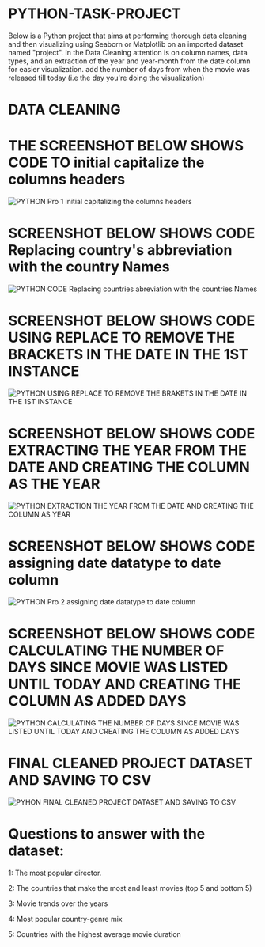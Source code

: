 # PYTHON-TASK-PROJECT

Below is a Python project that aims at performing thorough data cleaning and then visualizing using Seaborn or Matplotlib on an imported dataset named "project". 
In the Data Cleaning attention is on column names, data types, and an extraction of the year and year-month from the date column for easier visualization.
add the number of days from when the movie was released till today (i.e the day you're doing the visualization)

# DATA CLEANING

# THE SCREENSHOT BELOW SHOWS CODE TO initial capitalize the columns headers
![PYTHON Pro 1  initial capitalizing the columns headers](https://github.com/Tonyigba/PYTHON-TASK-PROJECT/assets/143624967/71a9e8cf-1f38-47f2-8052-09f4c7306405)

# SCREENSHOT BELOW SHOWS CODE Replacing country's abbreviation with the country Names
![PYTHON CODE Replacing countries abreviation with the countries Names](https://github.com/Tonyigba/PYTHON-TASK-PROJECT/assets/143624967/9355cdcb-988c-4de6-94d8-28af204a4d51)

# SCREENSHOT BELOW SHOWS CODE USING REPLACE TO REMOVE THE BRACKETS IN THE DATE IN THE 1ST INSTANCE
![PYTHON  USING REPLACE TO REMOVE THE BRAKETS IN THE DATE IN THE 1ST INSTANCE](https://github.com/Tonyigba/PYTHON-TASK-PROJECT/assets/143624967/5071628a-c345-44d9-9ea7-5d97c6a16988)

# SCREENSHOT BELOW SHOWS CODE EXTRACTING THE YEAR FROM THE DATE AND CREATING THE COLUMN AS THE YEAR
![PYTHON EXTRACTION THE YEAR FROM THE DATE AND CREATING THE COLUMN AS YEAR](https://github.com/Tonyigba/PYTHON-TASK-PROJECT/assets/143624967/106067cf-9e97-445f-bf47-618c8848ce1d)

# SCREENSHOT BELOW SHOWS CODE assigning date datatype to date column
![PYTHON Pro 2 assigning date datatype to date column](https://github.com/Tonyigba/PYTHON-TASK-PROJECT/assets/143624967/40fdb98a-0fde-453e-a741-466dc607f1c4)

# SCREENSHOT BELOW SHOWS CODE CALCULATING THE NUMBER OF DAYS SINCE MOVIE WAS LISTED UNTIL TODAY AND CREATING THE COLUMN AS ADDED DAYS
![PYTHON CALCULATING THE NUMBER OF DAYS SINCE MOVIE WAS LISTED UNTIL TODAY AND CREATING THE COLUMN AS ADDED DAYS](https://github.com/Tonyigba/PYTHON-TASK-PROJECT/assets/143624967/c528c4cb-9fec-42b5-88a4-6ac4805e044e)

# FINAL CLEANED PROJECT DATASET AND SAVING TO CSV
![PYHON FINAL CLEANED PROJECT DATASET AND SAVING TO CSV](https://github.com/Tonyigba/PYTHON-TASK-PROJECT/assets/143624967/d764aaf1-e0c4-4c44-a36b-c095d9c0fb2d)




# Questions to answer with the dataset:

1: The most popular director.



2: The countries that make the most and least movies (top 5 and bottom 5)

3: Movie trends over the years

4: Most popular country-genre mix

5: Countries with the highest average movie duration

